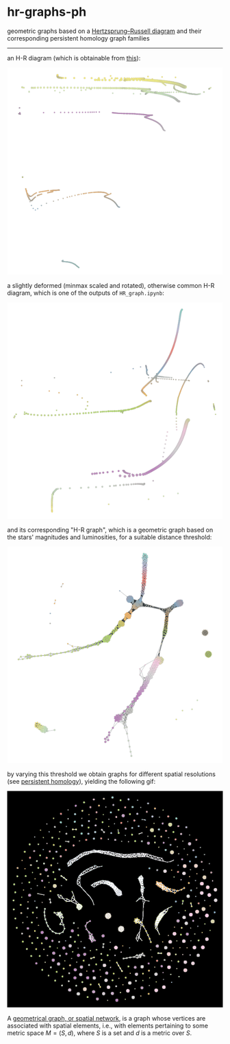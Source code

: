 # hr-graphs-ph
geometric graphs based on a [Hertzsprung–Russell diagram](https://en.wikipedia.org/wiki/Hertzsprung%E2%80%93Russell_diagram) and their corresponding persistent homology graph families
___

an H-R diagram (which is obtainable from [this](https://github.com/izzorts/hr-graphs-ph/blob/master/original%20code%20and%20data/simple_plot_9_python.py)):

![hr diagram](https://github.com/izzorts/hr-graphs-ph/blob/master/outputs/HRdiagram.png)

a slightly deformed (minmax scaled and rotated), otherwise common H-R diagram, which is one of the outputs of `HR_graph.ipynb`:

![transformed hr diagram](https://github.com/izzorts/hr-graphs-ph/blob/master/outputs/hrdiag.png)

and its corresponding "H-R graph", which is a geometric graph based on the stars' magnitudes and luminosities, for a suitable distance threshold:

![hr graph](https://github.com/izzorts/hr-graphs-ph/blob/master/outputs/hrgraph.png)

by varying this threshold we obtain graphs for different spatial resolutions (see [persistent homology](https://en.wikipedia.org/wiki/Persistent_homology)), yielding the following gif:

![hr ph gif](https://github.com/izzorts/hr-graphs-ph/blob/master/outputs/output.gif)

A [geometrical graph, or spatial network](https://en.wikipedia.org/wiki/Spatial_network), is a graph whose vertices are associated with spatial elements, i.e., with elements pertaining to some metric space $M = (S, d)$, where $S$ is a set and $d$ is a metric over $S$.

